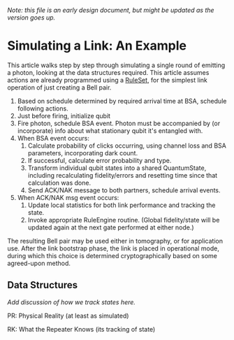 
*Note: this file is an early design document, but might be updated as the version goes up.*

# Simulating a Link: An Example #

This article walks step by step through simulating a single round of
emitting a photon, looking at the data structures required.  This
article assumes actions are already programmed using a
[RuleSet](RuleSet.md), for the simplest link operation of just
creating a Bell pair.

1. Based on schedule determined by required arrival time at BSA,
schedule following actions.
2. Just before firing, initialize qubit
3. Fire photon, schedule BSA event.  Photon must be accompanied by (or
incorporate) info about what stationary qubit it's entangled with.
4. When BSA event occurs:
    1. Calculate probability of clicks occurring, using channel loss
    and BSA parameters, incorporating dark count.
    2. If successful, calculate error probability and type.
    3. Transform individual qubit states into a shared QuantumState,
    including recalculating fidelity/errors and resetting time since
    that calculation was done.
    4. Send ACK/NAK message to both partners, schedule arrival events.
5. When ACK/NAK msg event occurs:
    1. Update local statistics for both link performance and tracking
    the state.
    2. Invoke appropriate RuleEngine routine.  (Global fidelity/state
    will be updated again at the next gate performed at either node.)

The resulting Bell pair may be used either in tomography, or for
application use.  After the link bootstrap phase, the link is placed
in operational mode, during which this choice is determined
cryptographically based on some agreed-upon method.

## Data Structures ##

_Add discussion of how we track states here._

PR: Physical Reality (at least as simulated)

RK: What the Repeater Knows (its tracking of state)

